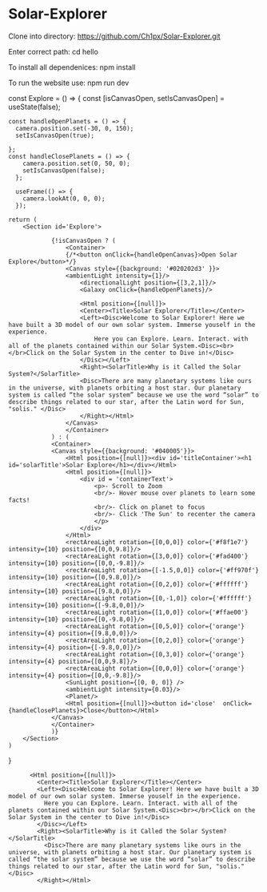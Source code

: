 # Solar-Explorer

Clone into directory:
https://github.com/Ch1px/Solar-Explorer.git


Enter correct path:
cd hello


To install all dependenices:
npm install


To run the website use:
npm run dev


const Explore = () => {
    const [isCanvasOpen, setIsCanvasOpen] = useState(false);

    const handleOpenPlanets = () => {
      camera.position.set(-30, 0, 150);
      setIsCanvasOpen(true);

    };
    const handleClosePlanets = () => {
        camera.position.set(0, 50, 0);
        setIsCanvasOpen(false);
      };

      useFrame(() => {
        camera.lookAt(0, 0, 0);
      });
    
    return (
        <Section id='Explore'>

                {!isCanvasOpen ? (
                    <Container>
                    {/*<button onClick={handleOpenCanvas}>Open Solar Explore</button>*/}
                    <Canvas style={{background: '#020202d3' }}>
                    <ambientLight intensity={1}/>
                        <directionalLight position={[3,2,1]}/>
                        <Galaxy onClick={handleOpenPlanets}/>
                        
                        <Html position={[null]}>
                        <Center><Title>Solar Explorer</Title></Center>
                        <Left><Disc>Welcome to Solar Explorer! Here we have built a 3D model of our own solar system. Immerse youself in the experience.
                            Here you can Explore. Learn. Interact. with all of the planets contained within our Solar System.<Disc><br></br>Click on the Solar System in the center to Dive in!</Disc>
                        </Disc></Left>
                        <Right><SolarTitle>Why is it Called the Solar System?</SolarTitle>
                        <Disc>There are many planetary systems like ours in the universe, with planets orbiting a host star. Our planetary system is called “the solar system” because we use the word “solar” to describe things related to our star, after the Latin word for Sun, "solis." </Disc>
                        </Right></Html>
                    </Canvas>
                    </Container>
                ) : (
                <Container>
                <Canvas style={{background: '#040005'}}>
                    <Html position={[null]}><div id='titleContainer'><h1 id='solarTitle'>Solar Explore</h1></div></Html>
                    <Html position={[null]}>
                        <div id = 'containerText'>
                            <p>- Scroll to Zoom
                            <br/>- Hover mouse over planets to learn some facts!
                            <br/>- Click on planet to focus
                            <br/>- Click 'The Sun' to recenter the camera
                            </p>
                        </div>
                    </Html>
                    <rectAreaLight rotation={[0,0,0]} color={'#f8f1e7'} intensity={10} position={[0,0,9.8]}/>
                    <rectAreaLight rotation={[3,0,0]} color={'#fad400'} intensity={10} position={[0,0,-9.8]}/>
                    <rectAreaLight rotation={[-1.5,0,0]} color={'#ff970f'} intensity={10} position={[0,9.8,0]}/>
                    <rectAreaLight rotation={[0,2,0]} color={'#ffffff'} intensity={10} position={[9.8,0,0]}/>
                    <rectAreaLight rotation={[0,-1,0]} color={'#ffffff'} intensity={10} position={[-9.8,0,0]}/>
                    <rectAreaLight rotation={[1,0,0]} color={'#ffae00'} intensity={10} position={[0,-9.8,0]}/>
                    <rectAreaLight rotation={[0,5,0]} color={'orange'} intensity={4} position={[9.8,0,0]}/>
                    <rectAreaLight rotation={[0,2,0]} color={'orange'} intensity={4} position={[-9.8,0,0]}/>
                    <rectAreaLight rotation={[0,3,0]} color={'orange'} intensity={4} position={[0,0,9.8]}/>
                    <rectAreaLight rotation={[0,0,0]} color={'orange'} intensity={4} position={[0,0,-9.8]}/>
                    <SunLight position={[0, 0, 0]} />
                    <ambientLight intensity={0.03}/>
                    <Planet/>
                    <Html position={[null]}><button id='close'  onClick={handleClosePlanets}>Close</button></Html>
                </Canvas>
                </Container>
                )}
        </Section>
    )
}




          <Html position={[null]}>
            <Center><Title>Solar Explorer</Title></Center>
            <Left><Disc>Welcome to Solar Explorer! Here we have built a 3D model of our own solar system. Immerse youself in the experience.
              Here you can Explore. Learn. Interact. with all of the planets contained within our Solar System.<Disc><br></br>Click on the Solar System in the center to Dive in!</Disc>
            </Disc></Left>
            <Right><SolarTitle>Why is it Called the Solar System?</SolarTitle>
              <Disc>There are many planetary systems like ours in the universe, with planets orbiting a host star. Our planetary system is called “the solar system” because we use the word “solar” to describe things related to our star, after the Latin word for Sun, "solis." </Disc>
            </Right></Html>